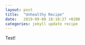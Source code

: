 ```yaml
---
layout: post
title:  "Unhealthy Recipe"
date:   2019-09-08 18:10:27 +0200
categories: jekyll update recipe
---
```


Test!
